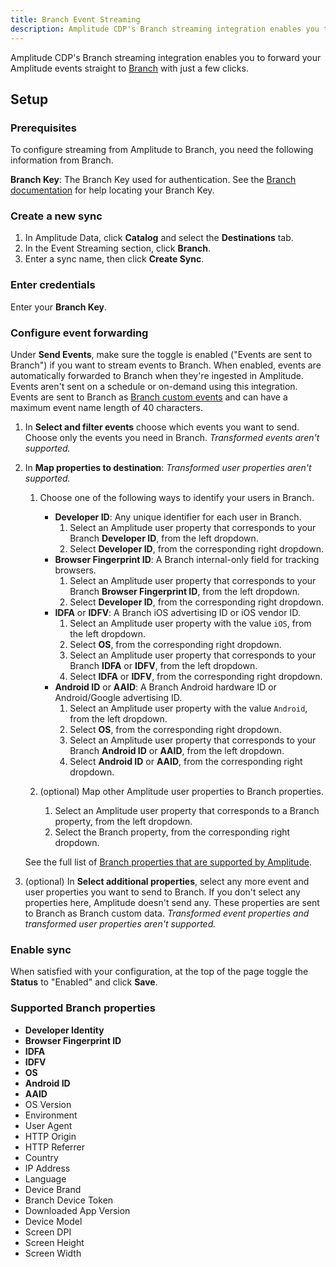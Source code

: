 ```yaml
---
title: Branch Event Streaming
description: Amplitude CDP's Branch streaming integration enables you to forward your Amplitude events straight to Branch with just a few clicks.
---
```


Amplitude CDP's Branch streaming integration enables you to forward your Amplitude events straight to [Branch](https://branch.io/) with just a few clicks.

## Setup

### Prerequisites

To configure streaming from Amplitude to Branch, you need the following information from Branch.

**Branch Key**: The Branch Key used for authentication. See the [Branch documentation](https://help.branch.io/using-branch/docs/profile-settings#branch-key-and-secret) for help locating your Branch Key.

### Create a new sync

1. In Amplitude Data, click **Catalog** and select the **Destinations** tab.
2. In the Event Streaming section, click **Branch**.
3. Enter a sync name, then click **Create Sync**.

### Enter credentials

Enter your **Branch Key**.

### Configure event forwarding

Under **Send Events**, make sure the toggle is enabled ("Events are sent to Branch") if you want to stream events to Branch. When enabled, events are automatically forwarded to Branch when they're ingested in Amplitude. Events aren't sent on a schedule or on-demand using this integration. Events are sent to Branch as [Branch custom events](https://help.branch.io/developers-hub/docs/tracking-commerce-content-lifecycle-and-custom-events#track-custom-events) and can have a maximum event name length of 40 characters.

1. In **Select and filter events** choose which events you want to send. Choose only the events you need in Branch. _Transformed events aren't supported._
2. In **Map properties to destination**:
    _Transformed user properties aren't supported._

    1. Choose one of the following ways to identify your users in Branch.
        - **Developer ID**: Any unique identifier for each user in Branch.
            1. Select an Amplitude user property that corresponds to your Branch **Developer ID**, from the left dropdown.
            2. Select **Developer ID**, from the corresponding right dropdown.
        - **Browser Fingerprint ID**: A Branch internal-only field for tracking browsers.
            1. Select an Amplitude user property that corresponds to your Branch **Browser Fingerprint ID**, from the left dropdown.
            2. Select **Developer ID**, from the corresponding right dropdown.
        - **IDFA** or **IDFV**: A Branch iOS advertising ID or iOS vendor ID.
            1. Select an Amplitude user property with the value `iOS`, from the left dropdown.
            2. Select **OS**, from the corresponding right dropdown.
            3. Select an Amplitude user property that corresponds to your Branch **IDFA** or **IDFV**, from the left dropdown.
            4. Select **IDFA** or **IDFV**, from the corresponding right dropdown.
        - **Android ID** or **AAID**: A Branch Android hardware ID or Android/Google advertising ID.
            1. Select an Amplitude user property with the value `Android`, from the left dropdown.
            2. Select **OS**, from the corresponding right dropdown.
            3. Select an Amplitude user property that corresponds to your Branch **Android ID** or **AAID**, from the left dropdown.
            4. Select **Android ID** or **AAID**, from the corresponding right dropdown.

    2. (optional) Map other Amplitude user properties to Branch properties.
        1. Select an Amplitude user property that corresponds to a Branch property, from the left dropdown.
        2. Select the Branch property, from the corresponding right dropdown.

    See the full list of [Branch properties that are supported by Amplitude](#supported-branch-properties).

3. (optional) In **Select additional properties**, select any more event and user properties you want to send to Branch. If you don't select any properties here, Amplitude doesn't send any. These properties are sent to Branch as Branch custom data. _Transformed event properties and transformed user properties aren't supported._

### Enable sync

When satisfied with your configuration, at the top of the page toggle the **Status** to "Enabled" and click **Save**.

### Supported Branch properties

- **Developer Identity**
- **Browser Fingerprint ID**
- **IDFA**
- **IDFV**
- **OS**
- **Android ID**
- **AAID**
- OS Version
- Environment
- User Agent
- HTTP Origin
- HTTP Referrer
- Country
- IP Address
- Language
- Device Brand
- Branch Device Token
- Downloaded App Version
- Device Model
- Screen DPI
- Screen Height
- Screen Width
